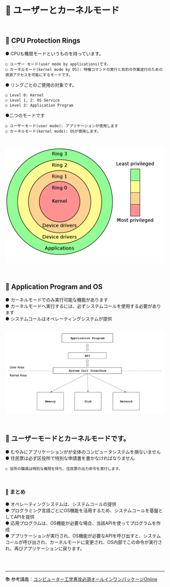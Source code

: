 # 🔑 ユーザーとカーネルモード

<br>

## 📌 CPU Protection Rings

● CPUも権限モードというものを持っています。
```
○ ユーザー モード(user mode by applications)です。
○ カーネルモード(kernel mode by OS): 特権コマンドの実行と目的の作業遂行のための資源アクセスを可能にするモードです。
```
● リングごとのご使用の対象です。
```
○ Level 0: Kernel
○ Level 1, 2: OS Service
○ Level 3: Application Program
```
●二つのモードです
```
○ ユーザーモード(user mode): アプリケーションが使用します
○ カーネルモード(kernel mode): OSが使用します。
```
<br>

![ProtectionRing](./image/protection_ring.png)

<br>

## 📌 Application Program and OS

● カーネルモードでのみ実行可能な機能があります<br>
● カーネルモードへ実行するには、必ずシステムコールを使用する必要があります<br>
● システムコールはオペレーティングシステムが提供<br>
<br>

![ApplicationProgramAndOs](./image/application_program_and_os.png)

<br>

## 📌 ユーザーモードとカーネルモードです。

● むやみにアプリケーションがが全体のコンピュータシステムを損ないません<br>
● 住民票は必ず区役所で特別な申請書を書かなければなりません
```
○ 役所の職員は特別な権限を持ち、住民票の出力命令を実行します。
```

<br>

### 📌 まとめ

● オペレーティングシステムは、システムコールの提供<br>
● プログラミング言語ごとにOS機能を活用するため、システムコールを基盤としてAPIを提供<br>
● 応用プログラムは、OS機能が必要な場合、当該APIを使ってプログラムを作成<br>
● アプリケーションが実行され、OS機能が必要なAPIを呼び出すと、システムコールが呼び出され、カーネルモードに変更され、OS内部でこの命令が実行され、再びアプリケーションに戻ります。<br>


<br>
<br>

---

📚 参考講義：[コンピューター工学専攻必須オールインワンパッケージOnline](https://fastcampus.co.kr/dev_online_cs)